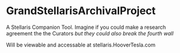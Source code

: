 # GrandStellarisArchivalProject
A Stellaris Companion Tool. Imagine if you could make a research agreement the the Curators *but they could also break the fourth wall*

Will be viewable and accessable at stellaris.HooverTesla.com
